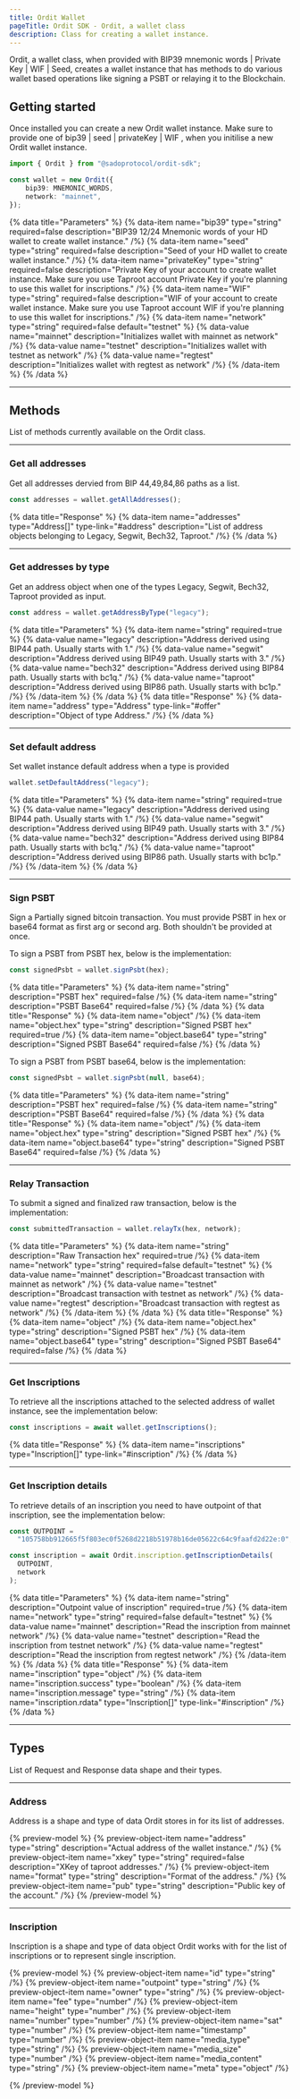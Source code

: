 ```yaml
---
title: Ordit Wallet
pageTitle: Ordit SDK - Ordit, a wallet class
description: Class for creating a wallet instance.
---
```


Ordit, a wallet class, when provided with BIP39 mnemonic words | Private Key | WIF | Seed, creates a wallet instance that has methods to do various wallet based operations like signing a PSBT or relaying it to the Blockchain.

## Getting started

Once installed you can create a new Ordit wallet instance. Make sure to provide one of bip39 | seed | privateKey |  WIF , when you initilise a new Ordit wallet instance.

```ts
import { Ordit } from "@sadoprotocol/ordit-sdk";

const wallet = new Ordit({
    bip39: MNEMONIC_WORDS,
    network: "mainnet",
});
```

{% data title="Parameters" %}
  {% data-item name="bip39" type="string" required=false description="BIP39 12/24 Mnemonic words of your HD wallet to create wallet instance." /%}
  {% data-item name="seed" type="string" required=false description="Seed of your HD wallet to create wallet instance." /%}
  {% data-item name="privateKey" type="string" required=false description="Private Key of your account to create wallet instance. Make sure you use Taproot account Private Key if you're planning to use this wallet for inscriptions." /%}
  {% data-item name="WIF" type="string" required=false description="WIF of your account to create wallet instance. Make sure you use Taproot account WIF if you're planning to use this wallet for inscriptions." /%}
  {% data-item name="network" type="string" required=false default="testnet" %}
    {% data-value name="mainnet" description="Initializes wallet with mainnet as network" /%}
    {% data-value name="testnet" description="Initializes wallet with testnet as network" /%}
    {% data-value name="regtest" description="Initializes wallet with regtest as network" /%}
  {% /data-item %}
{% /data %}


---

## Methods

List of methods currently available on the Ordit class.

---

### Get all addresses 

Get all addresses dervied from BIP 44,49,84,86 paths as a list. 

```ts
const addresses = wallet.getAllAddresses();
```


 {% data title="Response" %}
    {% data-item name="addresses" type="Address[]" type-link="#address" description="List of address objects belonging to Legacy, Segwit, Bech32, Taproot." /%}
{% /data %}

---

### Get addresses by type

Get an address object when one of the types  Legacy, Segwit, Bech32, Taproot provided as input.

```ts
const address = wallet.getAddressByType("legacy");
```

{% data title="Parameters" %}
     {% data-item name="string" required=true  %}
    {% data-value name="legacy" description="Address derived using BIP44 path. Usually starts with 1." /%}
    {% data-value name="segwit" description="Address derived using BIP49 path. Usually starts with 3." /%}
    {% data-value name="bech32" description="Address derived using BIP84 path. Usually starts with bc1q." /%}
    {% data-value name="taproot" description="Address derived using BIP86 path. Usually starts with bc1p." /%}
  {% /data-item %}
{% /data %}
{% data title="Response" %}
    {% data-item name="address" type="Address" type-link="#offer" description="Object of type Address." /%}
{% /data %}

---

### Set default address

Set wallet instance default address when a type is provided 

```ts
wallet.setDefaultAddress("legacy");
```

{% data title="Parameters" %}
     {% data-item name="string" required=true  %}
    {% data-value name="legacy" description="Address derived using BIP44 path. Usually starts with 1." /%}
    {% data-value name="segwit" description="Address derived using BIP49 path. Usually starts with 3." /%}
    {% data-value name="bech32" description="Address derived using BIP84 path. Usually starts with bc1q." /%}
    {% data-value name="taproot" description="Address derived using BIP86 path. Usually starts with bc1p." /%}
  {% /data-item %}
{% /data %}

---

### Sign PSBT

Sign a Partially signed bitcoin transaction. You must provide PSBT in hex or base64 format as first arg or second arg. Both shouldn't be provided at once.

To sign a PSBT from PSBT hex, below is the implementation:

```ts
const signedPsbt = wallet.signPsbt(hex);
```
{% data title="Parameters" %}
    {% data-item name="string" description="PSBT hex" required=false  /%}
    {% data-item name="string" description="PSBT Base64" required=false  /%}
{% /data %}
{% data title="Response" %}
    {% data-item name="object"  /%}
    {% data-item name="object.hex" type="string" description="Signed PSBT hex" required=true  /%}
    {% data-item name="object.base64" type="string" description="Signed PSBT Base64" required=false  /%}
{% /data %}


To sign a PSBT from PSBT base64, below is the implementation:

```ts
const signedPsbt = wallet.signPsbt(null, base64);
```

{% data title="Parameters" %}
    {% data-item name="string" description="PSBT hex" required=false  /%}
    {% data-item name="string" description="PSBT Base64" required=false  /%}
{% /data %}
{% data title="Response" %}
    {% data-item name="object"  /%}
    {% data-item name="object.hex" type="string" description="Signed PSBT hex" /%}
    {% data-item name="object.base64" type="string" description="Signed PSBT Base64" required=false  /%}
{% /data %}

---

### Relay Transaction

To submit a signed and finalized raw transaction, below is the implementation:

```ts
const submittedTransaction = wallet.relayTx(hex, network);
```
{% data title="Parameters" %}
    {% data-item name="string" description="Raw Transaction hex" required=true  /%}
    {% data-item name="network" type="string" required=false default="testnet" %}
    {% data-value name="mainnet" description="Broadcast transaction with mainnet as network" /%}
    {% data-value name="testnet" description="Broadcast transaction with testnet as network" /%}
    {% data-value name="regtest" description="Broadcast transaction with regtest as network" /%}
  {% /data-item %}
{% /data %}
{% data title="Response" %}
    {% data-item name="object"  /%}
    {% data-item name="object.hex" type="string" description="Signed PSBT hex"  /%}
    {% data-item name="object.base64" type="string" description="Signed PSBT Base64" required=false  /%}
{% /data %}

---

### Get Inscriptions

To retrieve all the inscriptions attached to the selected address of wallet instance, see the implementation below:

```ts
const inscriptions = await wallet.getInscriptions();
```
{% data title="Response" %}
    {% data-item name="inscriptions" type="Inscription[]" type-link="#inscription"  /%}
{% /data %}

---

### Get Inscription details

To retrieve details of an inscription you need to have outpoint of that inscription, see the implementation below:

```ts
const OUTPOINT =
  "105758bb912665f5f803ec0f5268d2218b51978b16de05622c64c9faafd2d22e:0";

const inscription = await Ordit.inscription.getInscriptionDetails(
  OUTPOINT,
  network
);

```
{% data title="Parameters" %}
    {% data-item name="string" description="Outpoint value of inscription" required=true  /%}
    {% data-item name="network" type="string" required=false default="testnet" %}
    {% data-value name="mainnet" description="Read the inscription from mainnet network" /%}
    {% data-value name="testnet" description="Read the inscription from testnet network" /%}
    {% data-value name="regtest" description="Read the inscription from regtest network" /%}
  {% /data-item %}
{% /data %}
{% data title="Response" %}
    {% data-item name="inscription" type="object"  /%}
    {% data-item name="inscription.success" type="boolean"  /%}
    {% data-item name="inscription.message" type="string"  /%}
    {% data-item name="inscription.rdata" type="Inscription[]" type-link="#inscription"  /%}
{% /data %}


---

## Types

List of Request and Response data shape and their types.

---

### Address

Address is a shape and type of data Ordit stores in for its list of addresses.

{% preview-model %}
  {% preview-object-item name="address" type="string" description="Actual address of the wallet instance." /%}
  {% preview-object-item name="xkey" type="string" required=false description="XKey of taproot addresses." /%}
  {% preview-object-item name="format" type="string" description="Format of the address." /%}
  {% preview-object-item name="pub" type="string" description="Public key of the account." /%}
{% /preview-model %}

---

### Inscription

Inscription is a shape and type of data object Ordit works with for the list of inscriptions or to represent single inscription.

{% preview-model %}
  {% preview-object-item name="id" type="string" /%}
  {% preview-object-item name="outpoint" type="string" /%}
  {% preview-object-item name="owner" type="string" /%}
  {% preview-object-item name="fee" type="number" /%}
  {% preview-object-item name="height" type="number" /%}
  {% preview-object-item name="number" type="number" /%}
  {% preview-object-item name="sat" type="number" /%}
  {% preview-object-item name="timestamp" type="number" /%}
  {% preview-object-item name="media_type" type="string" /%}
  {% preview-object-item name="media_size" type="number" /%}
  {% preview-object-item name="media_content" type="string" /%}
  {% preview-object-item name="meta" type="object" /%}

{% /preview-model %}
